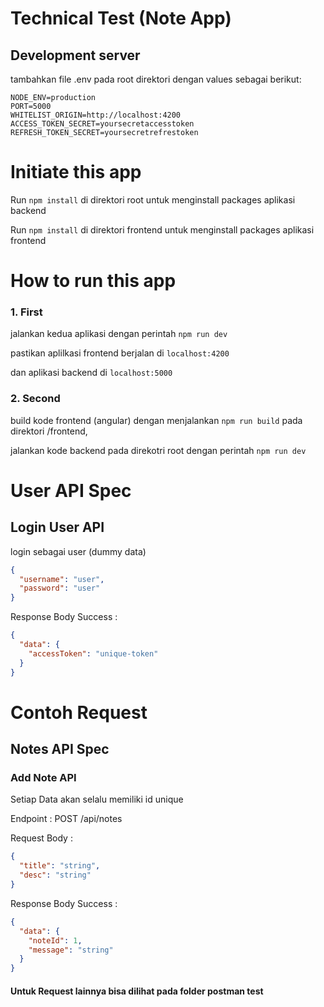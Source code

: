 # Technical Test (Note App)

## Development server

tambahkan file .env pada root direktori dengan values sebagai berikut:

```
NODE_ENV=production
PORT=5000
WHITELIST_ORIGIN=http://localhost:4200
ACCESS_TOKEN_SECRET=yoursecretaccesstoken
REFRESH_TOKEN_SECRET=yoursecretrefrestoken
```

# Initiate this app

Run `npm install` di direktori root untuk menginstall packages aplikasi backend

Run `npm install` di direktori frontend untuk menginstall packages aplikasi frontend

# How to run this app

### 1. First

jalankan kedua aplikasi dengan perintah `npm run dev`

pastikan aplilkasi frontend berjalan di `localhost:4200`

dan aplikasi backend di `localhost:5000`

### 2. Second

build kode frontend (angular) dengan menjalankan `npm run build` pada direktori /frontend,

jalankan kode backend pada direkotri root dengan perintah `npm run dev`

# User API Spec

## Login User API

login sebagai user (dummy data)

```json
{
  "username": "user",
  "password": "user"
}
```

Response Body Success :

```json
{
  "data": {
    "accessToken": "unique-token"
  }
}
```

# Contoh Request

## Notes API Spec

### Add Note API

Setiap Data akan selalu memiliki id unique

Endpoint : POST /api/notes

Request Body :

```json
{
  "title": "string",
  "desc": "string"
}
```

Response Body Success :

```json
{
  "data": {
    "noteId": 1,
    "message": "string"
  }
}
```

#### Untuk Request lainnya bisa dilihat pada folder postman test
